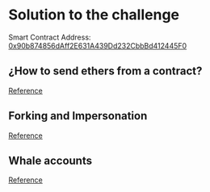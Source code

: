 # Solution to the challenge

Smart Contract Address: [0x90b874856dAff2E631A439Dd232CbbBd412445F0](https://goerli.etherscan.io/address/0x90b874856dAff2E631A439Dd232CbbBd412445F0#code)

## ¿How to send ethers from a contract?

[Reference](https://www.linkedin.com/pulse/methods-transferring-ether-between-contracts-solidity-shahzad/)

## Forking and Impersonation

[Reference](https://www.youtube.com/watch?v=xcBT4Jmi5TM&t=464s&ab_channel=AustinGriffith)

## Whale accounts

[Reference](https://www.whalestats.com/ethereum-address/0x2eafd40e7f7b6fd04c292bc42d90ed17b6b7b55f)
